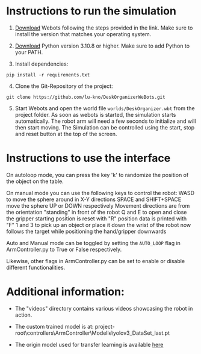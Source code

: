 # Instructions to run the simulation

1. [Download](https://cyberbotics.com/doc/guide/installation-procedure) Webots following the steps provided in the link. Make sure to install the version that matches your operating system.
   
2. [Download](https://www.python.org/downloads/) Python version 3.10.8 or higher. Make sure to add Python to your PATH.

3. Install dependencies:
   
  ```
  pip install -r requirements.txt
  ```

4. Clone the Git-Repository of the project:

  ```
  git clone https://github.com/lu-kno/DeskOrganizerWeBots.git
  ```
  
5. Start Webots and open the world file `worlds/DeskOrganizer.wbt` from the project folder. As soon as webots is started, the simulation starts automatically. The robot arm will need a few seconds to initialize and will then start moving. The Simulation can be controlled using the start, stop and reset button at the top of the screen.
# Instructions to use the interface

 On autoloop mode, you can press the key 'k' to randomize the position of the object on the table.

On manual mode you can use the following keys to control the robot:
WASD to move the sphere around in X-Y directions
SPACE and SHIFT+SPACE move the sphere UP or DOWN respectively
Movement directions are from the orientation  "standing" in front of the robot
Q and E to open and close the gripper
starting position is reset with "R"
position data is printed with "F"
1 and 3 to pick up an object or place it down
the wrist of the robot now follows the target while positioning the hand/gripper downwards

  Auto and Manual mode can be toggled by setting the `AUTO_LOOP` flag in ArmController.py to True or False respectively.

  Likewise, other flags in ArmController.py can be set to enable or disable different functionalities.
# Additional information: 
- The "videos" directory contains various videos showcasing the robot in action.
  
- The custom trained model is at: project-root\controllers\ArmController\Modelle\yolov3_DataSet_last.pt
  
- The origin model used for transfer learning is available [here]((https://github.com/OlafenwaMoses/ImageAI/releases/download/3.0.0-pretrained/yolov3.pt/))


